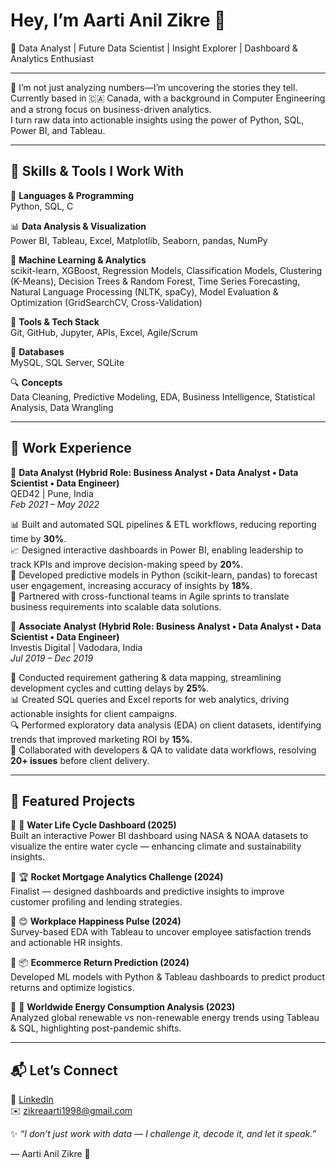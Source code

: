 # Hey, I’m Aarti Anil Zikre 👋  
🎯 Data Analyst | Future Data Scientist | Insight Explorer | Dashboard & Analytics Enthusiast  

---
🌟 I’m not just analyzing numbers—I’m uncovering the stories they tell.  
Currently based in 🇨🇦 Canada, with a background in Computer Engineering and a strong focus on business-driven analytics.  
I turn raw data into actionable insights using the power of Python, SQL, Power BI, and Tableau.  

---

## 🧠 Skills & Tools I Work With  

🚀 **Languages & Programming**  
Python, SQL, C  

📊 **Data Analysis & Visualization**  
Power BI, Tableau, Excel, Matplotlib, Seaborn, pandas, NumPy

🧠 **Machine Learning & Analytics**  
scikit-learn, XGBoost, Regression Models, Classification Models, Clustering (K-Means), Decision Trees & Random Forest, Time Series Forecasting, Natural Language Processing (NLTK, spaCy), Model Evaluation & Optimization (GridSearchCV, Cross-Validation)  

🏢 **Tools & Tech Stack**  
Git, GitHub, Jupyter, APIs, Excel, Agile/Scrum  

💾 **Databases**  
MySQL, SQL Server, SQLite  

🔍 **Concepts**  
Data Cleaning, Predictive Modeling, EDA, Business Intelligence, Statistical Analysis, Data Wrangling  

---

## 💼 Work Experience  

📍 **Data Analyst (Hybrid Role: Business Analyst • Data Analyst • Data Scientist • Data Engineer)**  
QED42 | Pune, India  
*Feb 2021 – May 2022*  

📊 Built and automated SQL pipelines & ETL workflows, reducing reporting time by **30%**.  
📈 Designed interactive dashboards in Power BI, enabling leadership to track KPIs and improve decision-making speed by **20%**.  
🤖 Developed predictive models in Python (scikit-learn, pandas) to forecast user engagement, increasing accuracy of insights by **18%**.  
🤝 Partnered with cross-functional teams in Agile sprints to translate business requirements into scalable data solutions.  

📍 **Associate Analyst (Hybrid Role: Business Analyst • Data Analyst • Data Scientist • Data Engineer)**  
Investis Digital | Vadodara, India  
*Jul 2019 – Dec 2019*  

🧾 Conducted requirement gathering & data mapping, streamlining development cycles and cutting delays by **25%**.  
📊 Created SQL queries and Excel reports for web analytics, driving actionable insights for client campaigns.  
🔍 Performed exploratory data analysis (EDA) on client datasets, identifying trends that improved marketing ROI by **15%**.  
🤝 Collaborated with developers & QA to validate data workflows, resolving **20+ issues** before client delivery.  

---

## 📂 Featured Projects  

🔹 🌊 **Water Life Cycle Dashboard (2025)**  
Built an interactive Power BI dashboard using NASA & NOAA datasets to visualize the entire water cycle — enhancing climate and sustainability insights.  

🔹 🏆 **Rocket Mortgage Analytics Challenge (2024)**  
Finalist — designed dashboards and predictive insights to improve customer profiling and lending strategies.  

🔹 😊 **Workplace Happiness Pulse (2024)**  
Survey-based EDA with Tableau to uncover employee satisfaction trends and actionable HR insights.  

🔹 📦 **Ecommerce Return Prediction (2024)**  
Developed ML models with Python & Tableau dashboards to predict product returns and optimize logistics.  

🔹 🔋 **Worldwide Energy Consumption Analysis (2023)**  
Analyzed global renewable vs non-renewable energy trends using Tableau & SQL, highlighting post-pandemic shifts.  

---

## 📬 Let’s Connect  

🔗 [LinkedIn](https://www.linkedin.com/in/aartizikre/)  
✉️ zikreaarti1998@gmail.com  

✨ *“I don’t just work with data — I challenge it, decode it, and let it speak.”*  

— Aarti Anil Zikre 🌟  

